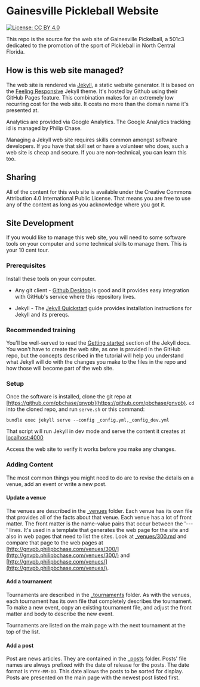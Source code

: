 # Gainesville Pickleball Website

[![License: CC BY 4.0](https://img.shields.io/badge/License-CC%20BY%204.0-lightgrey.svg)](https://creativecommons.org/licenses/by/4.0/)

This repo is the source for the web site of Gainesville Pickelball, a 501c3 dedicated to the promotion of the sport of Pickleball in North Central Florida.


## How is this web site managed?

The web site is rendered via [Jekyll](jekyllrb.com), a static website generator. It is based on the [Feeling Responsive](https://phlow.github.io/feeling-responsive/) Jekyll theme. It's hosted by Github using their GitHub Pages feature. This combination makes for an extremely low recurring cost for the web site. It costs no more than the domain name it's presented at.

Analytics are provided via Google Analytics. The Google Analytics tracking id is managed by Philip Chase. 

Managing a Jekyll web site requires skills common amongst software developers. If you have that skill set or have a volunteer who does, such a web site is cheap and secure. If you are non-technical, you can learn this too. 


## Sharing

All of the content for this web site is available under the Creative Commons Attribution 4.0 International Public License. That means you are free to use any of the content as long as you acknowledge where you got it. 


## Site Development

If you would like to manage this web site, you will need to some software tools on your computer and some technical skills to manage them. This is your 10 cent tour.


### Prerequisites

Install these tools on your computer. 

* Any git client - [Github Desktop](https://desktop.github.com/) is good and it provides easy integration with GitHub's service where this repository lives.  

* Jekyll - The [Jekyll Quickstart](https://jekyllrb.com/docs/) guide provides installation instructions for Jekyll and its prereqs.


### Recommended training

You'll be well-served to read the [Getting started](https://jekyllrb.com/docs/) section of the Jekyll docs. You won't have to create the web site, as one is provided in the GitHub repo, but the concepts described in the tutorial will help you understand what Jekyll will do with the changes you make to the files in the repo and how those will become part of the web site.


### Setup

Once the software is installed, clone the git repo at [https://github.com/pbchase/gnvpb](https://github.com/pbchase/gnvpb). `cd` into the cloned repo, and run `serve.sh` or this command:

```
bundle exec jekyll serve --config _config.yml,_config_dev.yml
```

That script will run Jekyll in dev mode and serve the content it creates at [localhost:4000](http://localhost:4000)

Access the web site to verify it works before you make any changes.

### Adding Content

The most common things you might need to do are to revise the details on a venue, add an event or write a new post.

#### Update a venue

The venues are described in the [_venues](./_venues) folder. Each venue has its own file that provides all of the facts about that venue. Each venue has a lot of front matter. The front matter is the name-value pairs that occur between the '---' lines. It's used in a template that generates the web page for the site and also in web pages that need to list the sites. Look at [_venues/300.md](_venues/300.md) and compare that page to the web pages at [http://gnvpb.philipbchase.com/venues/300/](http://gnvpb.philipbchase.com/venues/300/) and [http://gnvpb.philipbchase.com/venues/](http://gnvpb.philipbchase.com/venues/). 


#### Add a tournament

Tournaments are described in the [_tournaments](./_tournaments) folder. As with the venues, each tournament has its own file  that completely describes the tournament. To make a new event, copy an existing tournament file, and adjust the front matter and body to describe the new event. 

Tournaments are listed on the main page with the next tournament at the top of the list. 


#### Add a post

Post are news articles. They are contained in the [_posts](./_posts) folder. Posts' file names are always prefixed with the date of release for the posts.  The date format is `YYYY-MM-DD`.  This date allows the posts to be sorted for display. Posts are presented on the main page with the newest post listed first. 

